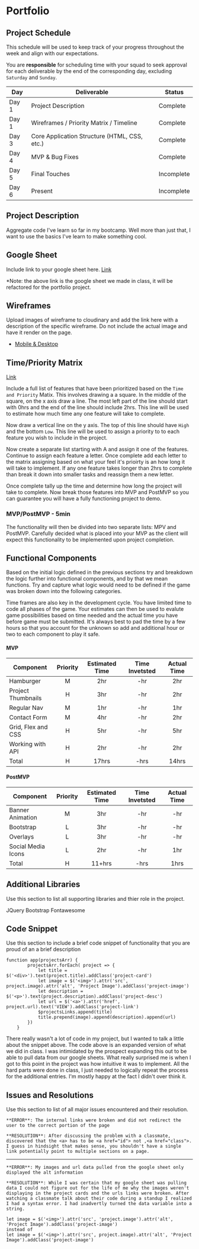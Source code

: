 # Portfolio
## Project Schedule

This schedule will be used to keep track of your progress throughout the week and align with our expectations.  

You are **responsible** for scheduling time with your squad to seek approval for each deliverable by the end of the corresponding day, excluding `Saturday` and `Sunday`.

|  Day | Deliverable | Status
|---|---| ---|
|Day 1| Project Description | Complete
|Day 1| Wireframes / Priority Matrix / Timeline | Complete
|Day 3| Core Application Structure (HTML, CSS, etc.) | Complete
|Day 4| MVP & Bug Fixes | Complete
|Day 5| Final Touches | Incomplete
|Day 6| Present | Incomplete


## Project Description
Aggregate code I've learn so far in my bootcamp. Well more than just that, I want to use the basics I've learn to make something cool.

## Google Sheet

Include link to your google sheet here. [Link](https://docs.google.com/spreadsheets/d/12ayaNOj50jTxSo0pVE2Rl60CJYdHl0UspqmoAOqjSmY/edit#gid=0)

*Note: the above link is the google sheet we made in class, it will be refactored for the portfolio project.

## Wireframes

Upload images of wireframe to cloudinary and add the link here with a description of the specific wireframe. Do not include the actual image and have it render on the page.  

- [Mobile & Desktop](https://i.imgur.com/ZjGYgql.jpg)

## Time/Priority Matrix 

[Link](https://i.imgur.com/ydBSNMd.jpg)


Include a full list of features that have been prioritized based on the `Time and Priority` Matix.  This involves drawing a a square.  In the middle of the square, on the x axis draw a line.  The most left part of the line should start with 0hrs and the end of the line should include 2hrs.  This line will be used to estimate how much time any one feature will take to complete. 

Now draw a vertical line on the y axis.  The top of this line should have `High` and the bottom `Low`.  This line will be used to assign a priority to to each feature you wish to include in the project.  

Now create a separate list starting with A and assign it one of the features.  Continue to assign each feature a letter.  Once complete add each letter to the matrix assigning based on what your feel it's prioirty is an how long it will take to implement. If any one feature takes longer than 2hrs to complete than break it down into smaller tasks and reassign them a new letter. 

Once complete tally up the time and determine how long the project will take to complete. Now break those features into MVP and PostMVP so you can guarantee you will have a fully functioning project to demo. 

### MVP/PostMVP - 5min

The functionality will then be divided into two separate lists: MPV and PostMVP.  Carefully decided what is placed into your MVP as the client will expect this functionality to be implemented upon project completion.  

## Functional Components

Based on the initial logic defined in the previous sections try and breakdown the logic further into functional components, and by that we mean functions.  Try and capture what logic would need to be defined if the game was broken down into the following categories.

Time frames are also key in the development cycle.  You have limited time to code all phases of the game.  Your estimates can then be used to evalute game possibilities based on time needed and the actual time you have before game must be submitted. It's always best to pad the time by a few hours so that you account for the unknown so add and additional hour or two to each component to play it safe.

#### MVP
| Component | Priority | Estimated Time | Time Invetsted | Actual Time |
| --- | :---: |  :---: | :---: | :---: |
| Hamburger | M | 2hr | -hr | 2hr|
| Project Thumbnails | H | 3hr | -hr | 2hr|
| Regular Nav | M | 1hr | -hr | 1hr|
| Contact Form | M | 4hr| -hr | 2hr |
| Grid, Flex and CSS| H | 5hr | -hr | 5hr|
| Working with API | H | 2hr| -hr | 2hr |
| Total | H | 17hrs| -hrs | 14hrs |

#### PostMVP
| Component | Priority | Estimated Time | Time Invetsted | Actual Time |
| --- | :---: |  :---: | :---: | :---: |
| Banner Animation | M | 3hr | -hr | -hr|
| Bootstrap | L | 3hr | -hr | -hr|
| Overlays | L | 3hr | -hr | -hr|
| Social Media Icons | L | 2hr | -hr | 1hr|
| Total | H | 11+hrs| -hrs | 1hrs |

## Additional Libraries
 Use this section to list all supporting libraries and thier role in the project. 

 JQuery
 Bootstrap
 Fontawesome

## Code Snippet

Use this section to include a brief code snippet of functionality that you are proud of an a brief description  

```
function app(projectsArr) {
        projectsArr.forEach( project => {
            let title = $('<div>').text(project.title).addClass('project-card')
            let image = $('<img>').attr('src', project.image).attr('alt', 'Project Image').addClass('project-image')
            let description = $('<p>').text(project.description).addClass('project-desc')
            let url = $('<a>').attr('href', project.url).text('VIEW').addClass('project-link')
            $projectsLinks.append(title)
            title.prepend(image).append(description).append(url)
        })
    }
```
There really wasn't a lot of code in my project, but I wanted to talk a little about the snippet above. The code above is an expanded version of what we did in class. I was intimidated by the prospect expanding this out to be able to pull data from our google sheets. What really surprised me is when I got to this point in the project was how intuitive it was to implement. All the hard parts were done in class, I just needed to logically repeat the process for the additional entries. I'm mostly happy at the fact I didn't over think it.  

## Issues and Resolutions
 Use this section to list of all major issues encountered and their resolution.

```
**ERROR**: The internal links were broken and did not redirect the user to the correct portion of the page                                

**RESOLUTION**: After discussing the problem with a classmate, discovered that the <a> has to be <a href="id"> not ,<a href="class">. I guess in hindsight that makes sense, you shouldn't have a single link potentially point to multiple sections on a page.

```
-----
```
**ERROR**: My images and url data pulled from the google sheet only displayed the alt information

**RESOLUTION**: While I was certain that my google sheet was pulling data I could not figure out for the life of me why the images weren't displaying in the project cards and the urls links were broken. After watching a classmate talk about their code during a standup I realized I had a syntax error. I had inadvertly turned the data variable into a string. 

let image = $('<img>').attr('src', 'project.image').attr('alt', 'Project Image').addClass('project-image')
instead of
let image = $('<img>').attr('src', project.image).attr('alt', 'Project Image').addClass('project-image') 
```